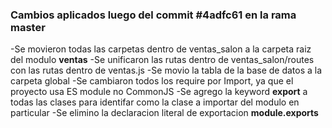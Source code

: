 ### Cambios aplicados luego del commit #4adfc61 en la rama master ###
-Se movieron todas las carpetas dentro de ventas_salon a la carpeta raiz del modulo **ventas**
-Se unificaron las rutas dentro de ventas_salon/routes con las rutas dentro de ventas.js
-Se movio la tabla de la base de datos a la carpeta global
-Se cambiaron todos los require por Import, ya que el proyecto usa ES module no CommonJS
-Se agrego la keyword **export** a todas las clases para identifar como la clase a importar del modulo en particular
-Se elimino la declaracion literal de exportacion **module.exports**